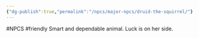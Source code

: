 ```yaml
---
{"dg-publish":true,"permalink":"/npcs/major-npcs/druid-the-squirrel/"}
---
```


#NPCS #friendly
Smart and dependable animal. Luck is on her side.